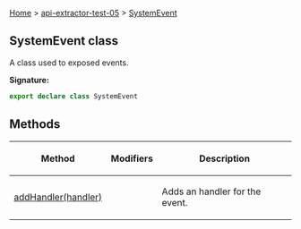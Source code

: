 [Home](./index) &gt; [api-extractor-test-05](./api-extractor-test-05.md) &gt; [SystemEvent](./api-extractor-test-05.systemevent.md)

## SystemEvent class

A class used to exposed events.

<b>Signature:</b>

```typescript
export declare class SystemEvent
```

## Methods

|  <p>Method</p> | <p>Modifiers</p> | <p>Description</p> |
|  --- | --- | --- |
|  <p>[addHandler(handler)](./api-extractor-test-05.systemevent.addhandler.md)</p> |  | <p>Adds an handler for the event.</p> |

